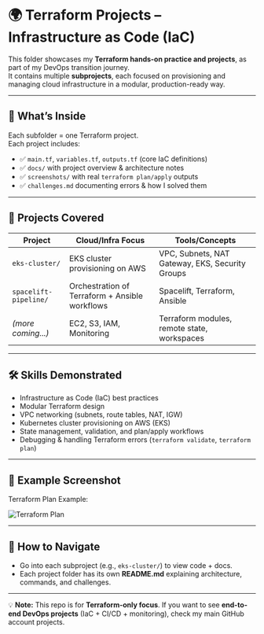 # 🌍 Terraform Projects – Infrastructure as Code (IaC)

This folder showcases my **Terraform hands-on practice and projects**, as part of my DevOps transition journey.  
It contains multiple **subprojects**, each focused on provisioning and managing cloud infrastructure in a modular, production-ready way.

---

## 📂 What’s Inside

Each subfolder = one Terraform project.  
Each project includes:  
- ✅ `main.tf`, `variables.tf`, `outputs.tf` (core IaC definitions)  
- ✅ `docs/` with project overview & architecture notes  
- ✅ `screenshots/` with real `terraform plan/apply` outputs  
- ✅ `challenges.md` documenting errors & how I solved them  

---

## 🚀 Projects Covered

| Project | Cloud/Infra Focus | Tools/Concepts |
|---------|------------------|----------------|
| `eks-cluster/` | EKS cluster provisioning on AWS | VPC, Subnets, NAT Gateway, EKS, Security Groups |
| `spacelift-pipeline/` | Orchestration of Terraform + Ansible workflows | Spacelift, Terraform, Ansible |
| *(more coming...)* | EC2, S3, IAM, Monitoring | Terraform modules, remote state, workspaces |

---

## 🛠️ Skills Demonstrated

- Infrastructure as Code (IaC) best practices  
- Modular Terraform design  
- VPC networking (subnets, route tables, NAT, IGW)  
- Kubernetes cluster provisioning on AWS (EKS)  
- State management, validation, and plan/apply workflows  
- Debugging & handling Terraform errors (`terraform validate`, `terraform plan`)  

---

## 📸 Example Screenshot

Terraform Plan Example:

![Terraform Plan](./eks-cluster/docs/screenshots/terraform_plan.png)

---

## 📖 How to Navigate

- Go into each subproject (e.g., `eks-cluster/`) to view code + docs.  
- Each project folder has its own **README.md** explaining architecture, commands, and challenges.  

---

💡 **Note:** This repo is for **Terraform-only focus**. If you want to see **end-to-end DevOps projects** (IaC + CI/CD + monitoring), check my main GitHub account projects.
